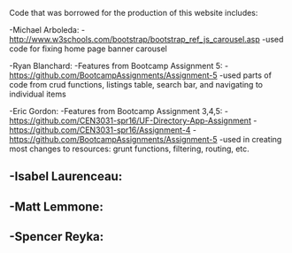 Code that was borrowed for the production of this website includes:

-Michael Arboleda:
  -http://www.w3schools.com/bootstrap/bootstrap_ref_js_carousel.asp
  	-used code for fixing home page banner carousel

-Ryan Blanchard:
  -Features from Bootcamp Assignment 5:
    -https://github.com/BootcampAssignments/Assignment-5
    -used parts of code from crud functions, listings table, search bar, and navigating to individual items
    
-Eric Gordon:
  -Features from Bootcamp Assignment 3,4,5:
    -https://github.com/CEN3031-spr16/UF-Directory-App-Assignment
    -https://github.com/CEN3031-spr16/Assignment-4
    -https://github.com/BootcampAssignments/Assignment-5
    -used in creating most changes to resources: grunt functions, filtering, routing, etc.
  
-Isabel Laurenceau:
  -
  
-Matt Lemmone:
  -
  
-Spencer Reyka:
  -
  

